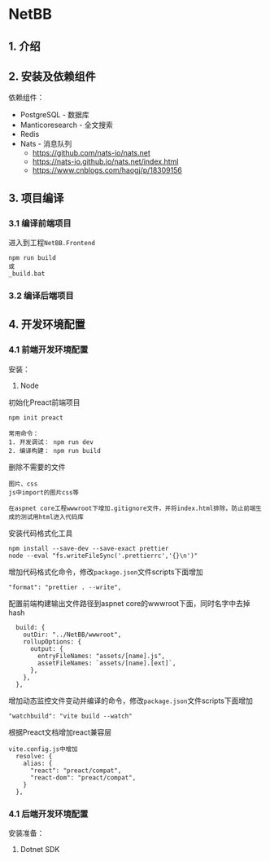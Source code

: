 # NetBB

## 1. 介绍

## 2. 安装及依赖组件

依赖组件：

* PostgreSQL - 数据库
* Manticoresearch - 全文搜索
* Redis
* Nats - 消息队列
    * https://github.com/nats-io/nats.net
    * https://nats-io.github.io/nats.net/index.html
    * https://www.cnblogs.com/haogj/p/18309156

## 3. 项目编译

### 3.1 编译前端项目

进入到工程`NetBB.Frontend`

```text
npm run build
或
_build.bat
```

### 3.2 编译后端项目

## 4. 开发环境配置

### 4.1 前端开发环境配置

安装：

1. Node

初始化Preact前端项目

```text
npm init preact

常用命令：
1. 开发调试： npm run dev
2. 编译构建： npm run build
```

删除不需要的文件

```text
图片、css
js中import的图片css等

在aspnet core工程wwwroot下增加.gitignore文件，并将index.html排除，防止前端生成的测试用html进入代码库
```

安装代码格式化工具

```text
npm install --save-dev --save-exact prettier
node --eval "fs.writeFileSync('.prettierrc','{}\n')"
```

增加代码格式化命令，修改`package.json`文件scripts下面增加

```text
"format": "prettier . --write",
```

配置前端构建输出文件路径到aspnet core的wwwroot下面，同时名字中去掉hash

```text
  build: {
    outDir: "../NetBB/wwwroot",
    rollupOptions: {
      output: {
        entryFileNames: "assets/[name].js",
        assetFileNames: `assets/[name].[ext]`,
      },
    },
  },
```

增加动态监控文件变动并编译的命令，修改`package.json`文件scripts下面增加

```text
"watchbuild": "vite build --watch"
```

根据Preact文档增加react兼容层

```text
vite.config.js中增加
  resolve: {
    alias: {
      "react": "preact/compat",
      "react-dom": "preact/compat",
    }
  },
```


### 4.1 后端开发环境配置

安装准备：

1. Dotnet SDK

